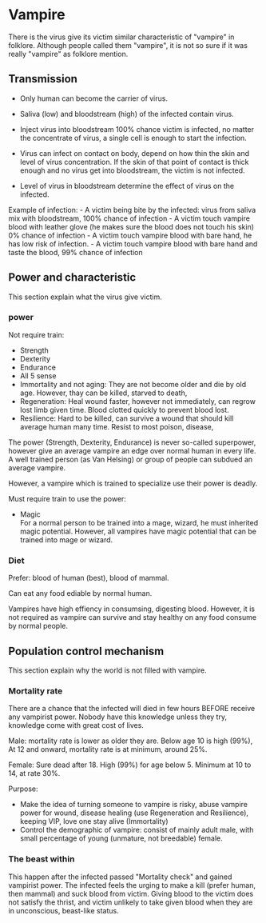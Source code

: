 # Vampire

There is the virus give its victim similar characteristic of "vampire" in folklore. Although people called them "vampire", it is not so sure if it was really "vampire" as folklore mention. 

## Transmission

- Only human can become the carrier of virus.

- Saliva (low) and bloodstream (high) of the infected contain virus. 

- Inject virus into bloodstream 100% chance victim is infected, no matter the concentrate of virus, a single cell is enough to start the infection.

- Virus can infect on contact on body, depend on how thin the skin and level of virus concentration. If the skin of that point of contact is thick enough and no virus get into bloodstream, the victim is not infected.

- Level of virus in bloodstream determine the effect of virus on the infected.

Example of infection:
    - A victim being bite by the infected: virus from saliva mix with bloodstream, 100% chance of infection
    - A victim touch vampire blood with leather glove (he makes sure the blood does not touch his skin) 0% chance of infection
    - A victim touch vampire blood with bare hand, he has low risk of infection. 
    - A victim touch vampire blood with bare hand and taste the blood, 99% chance of infection

## Power and characteristic 

This section explain what the virus give victim.

### power
Not require train: 
- Strength
- Dexterity
- Endurance 
- All 5 sense 
- Immortality and not aging: They are not become older and die by old age. However, thay can be killed, starved to death, 
- Regeneration: Heal wound faster, however not immediately, can regrow lost limb given time. Blood clotted quickly to prevent blood lost. 
- Resilience: Hard to be killed, can survive a wound that should kill average human many time. Resist to most poison, disease, 

The power (Strength, Dexterity, Endurance) is never so-called superpower, however give an average vampire an edge over normal human in every life. A well trained person (as Van Helsing) or group of people can subdued an average vampire. 

However, a vampire which is trained to specialize use their power is deadly.


Must require train to use the power: 
- Magic <br>
For a normal person to be trained into a mage, wizard, he must inherited magic potential. However, all vampires have magic potential that can be trained into mage or wizard.



### Diet

Prefer: blood of human (best), blood of mammal. <br>

Can eat any food ediable by normal human.

Vampires have high effiency in consumsing, digesting blood. However, it is not required as vampire can survive and stay healthy on any food consume by normal people.


## Population control mechanism 
This section explain why the world is not filled with vampire. 


### Mortality rate
There are a chance that the infected will died in few hours BEFORE receive any vampirist power. Nobody have this knowledge unless they try, knowledge come with great cost of lives. 

Male: mortality rate is lower as older they are. Below age 10 is high (99%), At 12 and onward, mortality rate is at minimum, around 25%.

Female: Sure dead after 18. High (99%) for age below 5. Minimum at 10 to 14, at rate 30%.

Purpose: 

- Make the idea of turning someone to vampire is risky, abuse vampire power for wound, disease healing (use Regeneration and Resilience), keeping VIP, love one stay alive (Immortality)
- Control the demographic of vampire: consist of mainly adult male, with small percentage of young (unmature, not breedable) female.

### The beast within

This happen after the infected passed "Mortality check" and gained vampirist power. The infected feels the urging to make a kill (prefer human, then mammal) and suck blood from victim. Giving blood to the victim does not satisfy the thrist, and victim unlikely to take given blood when they are in unconscious, beast-like status.



